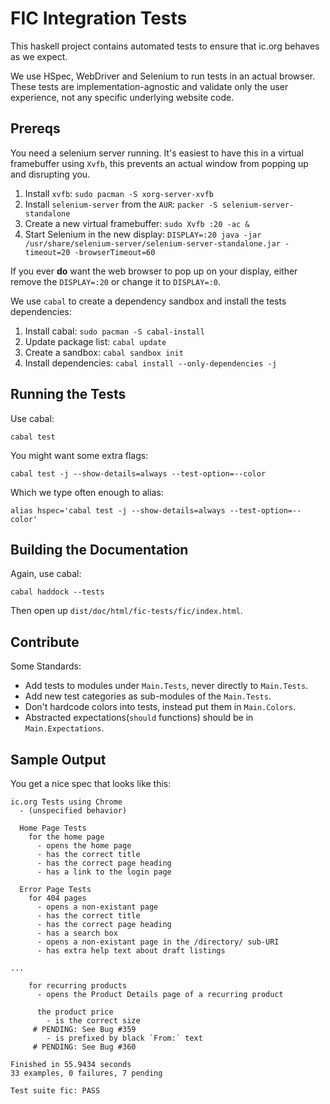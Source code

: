 FIC Integration Tests
======================

This haskell project contains automated tests to ensure that ic.org behaves as
we expect.

We use HSpec, WebDriver and Selenium to run tests in an actual browser. These
tests are implementation-agnostic and validate only the user experience, not
any specific underlying website code.


Prereqs
--------

You need a selenium server running. It's easiest to have this in a virtual
framebuffer using `Xvfb`, this prevents an actual window from popping up and
disrupting you.

1. Install `xvfb`: `sudo pacman -S xorg-server-xvfb`
1. Install `selenium-server` from the `AUR`: `packer -S selenium-server-standalone`
1. Create a new virtual framebuffer: `sudo Xvfb :20 -ac &`
1. Start Selenium in the new display:
    `DISPLAY=:20 java -jar /usr/share/selenium-server/selenium-server-standalone.jar -timeout=20 -browserTimeout=60`

If you ever **do** want the web browser to pop up on your display, either
remove the `DISPLAY=:20` or change it to `DISPLAY=:0`.

We use `cabal` to create a dependency sandbox and install the tests
dependencies:

1. Install cabal: `sudo pacman -S cabal-install`
1. Update package list: `cabal update`
1. Create a sandbox: `cabal sandbox init`
1. Install dependencies: `cabal install --only-dependencies -j`


Running the Tests
------------------

Use cabal:

    cabal test

You might want some extra flags:

    cabal test -j --show-details=always --test-option=--color

Which we type often enough to alias:

    alias hspec='cabal test -j --show-details=always --test-option=--color'


Building the Documentation
----------------------------

Again, use cabal:

    cabal haddock --tests

Then open up `dist/doc/html/fic-tests/fic/index.html`.


Contribute
-----------

Some Standards:

* Add tests to modules under `Main.Tests`, never directly to `Main.Tests`.
* Add new test categories as sub-modules of the `Main.Tests`.
* Don't hardcode colors into tests, instead put them in `Main.Colors`.
* Abstracted expectations(`should` functions) should be in `Main.Expectations`.


Sample Output
--------------

You get a nice spec that looks like this:

```
ic.org Tests using Chrome
  - (unspecified behavior)

  Home Page Tests
    for the home page
      - opens the home page
      - has the correct title
      - has the correct page heading
      - has a link to the login page

  Error Page Tests
    for 404 pages
      - opens a non-existant page
      - has the correct title
      - has the correct page heading
      - has a search box
      - opens a non-existant page in the /directory/ sub-URI
      - has extra help text about draft listings

...

    for recurring products
      - opens the Product Details page of a recurring product

      the product price
        - is the correct size
     # PENDING: See Bug #359
        - is prefixed by black `From:` text
     # PENDING: See Bug #360

Finished in 55.9434 seconds
33 examples, 0 failures, 7 pending

Test suite fic: PASS
```
